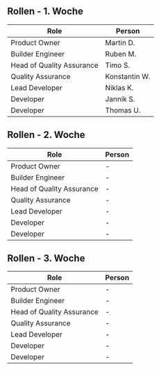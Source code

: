## Rollen - 1. Woche
| Role                      | Person        |
| --------------------------| ------------- |
| Product Owner             | Martin D.     |
| Builder Engineer          | Ruben M.      |
| Head of Quality Assurance | Timo S.       |
| Quality Assurance         | Konstantin W. |
| Lead Developer            | Niklas K.     |
| Developer                 | Jannik S.     |
| Developer                 | Thomas U.     |



## Rollen - 2. Woche
| Role                      | Person        |
| --------------------------| ------------- |
| Product Owner             | -             |
| Builder Engineer          | -             |
| Head of Quality Assurance | -             |
| Quality Assurance         | -             |
| Lead Developer            | -             |
| Developer                 | -             |
| Developer                 | -             |	


## Rollen -  3. Woche
| Role                      | Person        |
| --------------------------| ------------- |
| Product Owner             | -             |
| Builder Engineer          | -             |
| Head of Quality Assurance | -             |
| Quality Assurance         | -             |
| Lead Developer            | -             |
| Developer                 | -             |
| Developer                 | -             |	
